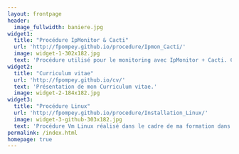 ```yaml
---
layout: frontpage
header:
  image_fullwidth: baniere.jpg
widget1:
  title: "Procédure IpMonitor & Cacti"
  url: 'http://fpompey.github.io/procedure/Ipmon_Cacti/'
  image: widget-1-302x182.jpg
  text: 'Procédure utilisé pour le monitoring avec IpMonitor + Cacti. Cette procédure a été réalisé lors de mes deux années en alternance dans la société BCS Technologies.'
widget2:
  title: "Curriculum vitae"
  url: 'http://fpompey.github.io/cv/'
  text: 'Présentation de mon Curriculum vitae.'
  image: widget-2-184x182.jpg
widget3:
  title: "Procédure Linux"
  url: 'http://fpompey.github.io/procedure/Installation_Linux/'
  image: widget-3-github-303x182.jpg
  text: 'Procédure Vm Linux réalisé dans le cadre de ma formation dans le BTS SIO IMCP et dans la société BCS Technologies                                                   ' 
permalink: /index.html
homepage: true
---
```

